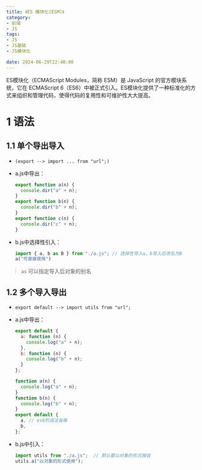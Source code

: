 ```yaml
---
title: 《ES 模块化(ESM)》
category:
- 前端
- JS
tags:
- JS
- JS基础
- JS模块化

date: 2024-06-29T22:48:00
---
```

ES模块化（ECMAScript Modules，简称 ESM）是 JavaScript 的官方模块系统，它在 ECMAScript 6（ES6）中被正式引入。ES模块化提供了一种标准化的方式来组织和管理代码，使得代码的复用性和可维护性大大提高。
<!-- more -->
# 1 语法
## 1.1 单个导出导入
-  `(export --> import ... from "url";)`
- a.js中导出：
	```js
	export function a(n) {
	  console.dir("a" + n);
	}
	export function b(n) {
	  console.dir("b" + n);
	}
	export function c(n) {
	  console.dir("c" + n);
	}
	```

- b.js中选择性引入：
	```js
	import { a, b as B } from "./a.js"; // 选择性导入a，b导入后改名为B
	a("可直接使用")
	```

> `as` 可以指定导入后对象的别名

## 1.2 多个导入导出
- `export default --> import utils from "url";`
- a.js中导出：
	```js
	export default {
	  a: function (n) {
	    console.log("a" + n);
	  },
	  b: function (n) {
	    console.log("b" + n);
	  }
	};
	```
	```js
	function a(n) {
	  console.log("a" + n);
	}
	function b(n) {
	  console.log("b" + n);
	}
	export default {
	  a, // es6的语法省略
	  b,
	};
	```

- b.js中引入：
	```js
	import utils from "./a.js";  // 默认要以对象的形式接收
	utils.a("以对象的形式使用");
	```



























